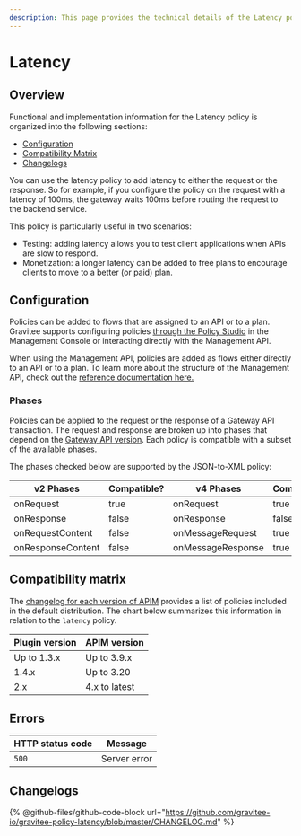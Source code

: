 ```yaml
---
description: This page provides the technical details of the Latency policy
---
```


# Latency

## Overview

Functional and implementation information for the Latency policy is organized into the following sections:

* [Configuration](template-policy-rework-structure-22.md#configuration)
* [Compatibility Matrix](template-policy-rework-structure-22.md#compatibility-matrix)
* [Changelogs](template-policy-rework-structure-22.md#changelogs)

You can use the latency policy to add latency to either the request or the response. So for example, if you configure the policy on the request with a latency of 100ms, the gateway waits 100ms before routing the request to the backend service.

This policy is particularly useful in two scenarios:

* Testing: adding latency allows you to test client applications when APIs are slow to respond.
* Monetization: a longer latency can be added to free plans to encourage clients to move to a better (or paid) plan.

## Configuration

Policies can be added to flows that are assigned to an API or to a plan. Gravitee supports configuring policies [through the Policy Studio](../../guides/policy-design/) in the Management Console or interacting directly with the Management API.

When using the Management API, policies are added as flows either directly to an API or to a plan. To learn more about the structure of the Management API, check out the [reference documentation here.](../management-api-reference/)

### Phases

Policies can be applied to the request or the response of a Gateway API transaction. The request and response are broken up into phases that depend on the [Gateway API version](../../overview/gravitee-api-definitions-and-execution-engines.md). Each policy is compatible with a subset of the available phases.

The phases checked below are supported by the JSON-to-XML policy:

<table data-full-width="false"><thead><tr><th width="209">v2 Phases</th><th width="139" data-type="checkbox">Compatible?</th><th width="188.41136671177264">v4 Phases</th><th data-type="checkbox">Compatible?</th></tr></thead><tbody><tr><td>onRequest</td><td>true</td><td>onRequest</td><td>true</td></tr><tr><td>onResponse</td><td>false</td><td>onResponse</td><td>false</td></tr><tr><td>onRequestContent</td><td>false</td><td>onMessageRequest</td><td>true</td></tr><tr><td>onResponseContent</td><td>false</td><td>onMessageResponse</td><td>true</td></tr></tbody></table>

## Compatibility matrix

The [changelog for each version of APIM](../../releases-and-changelog/changelog/) provides a list of policies included in the default distribution. The chart below summarizes this information in relation to the `latency` policy.

| Plugin version | APIM version  |
| -------------- | ------------- |
| Up to 1.3.x    | Up to 3.9.x   |
| 1.4.x          | Up to 3.20    |
| 2.x            | 4.x to latest |

## Errors

<table data-full-width="false"><thead><tr><th>HTTP status code</th><th>Message</th></tr></thead><tbody><tr><td><code>500</code></td><td>Server error</td></tr></tbody></table>

## Changelogs

{% @github-files/github-code-block url="https://github.com/gravitee-io/gravitee-policy-latency/blob/master/CHANGELOG.md" %}
